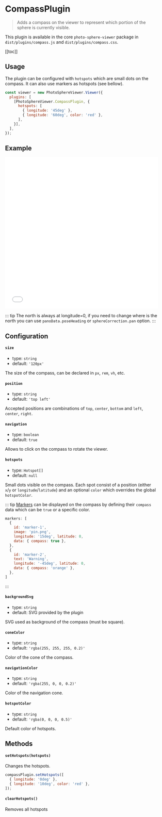 # CompassPlugin

<ApiButton page="PSV.plugins.CompassPlugin.html"/>

> Adds a compass on the viewer to represent which portion of the sphere is currently visible.

This plugin is available in the core `photo-sphere-viewer` package in `dist/plugins/compass.js` and `dist/plugins/compass.css`.

[[toc]]


## Usage

The plugin can be configured with `hotspots` which are small dots on the compass. It can also use markers as hotspots (see bellow).

```js
const viewer = new PhotoSphereViewer.Viewer({
  plugins: [
    [PhotoSphereViewer.CompassPlugin, {
      hotspots: [
        { longitude: '45deg' },
        { longitude: '60deg', color: 'red' },
      ],
    }],
  ],
});
```


## Example

<iframe style="width: 100%; height: 500px;" src="//jsfiddle.net/mistic100/efpdoak2/embedded/result,js/dark" allowfullscreen="allowfullscreen" frameborder="0"></iframe>

::: tip
The north is always at longitude=0, if you need to change where is the north you can use `panoData.poseHeading` or `sphereCorrection.pan` option.
:::


## Configuration

#### `size`
- type: `string`
- default: `'120px'`

The size of the compass, can be declared in `px`, `rem`, `vh`, etc.

#### `position`
- type: `string`
- default: `'top left'`

Accepted positions are combinations of `top`, `center`, `bottom` and `left`, `center`, `right`.

#### `navigation`
- type: `boolean`
- default: `true`

Allows to click on the compass to rotate the viewer.

#### `hotspots`
- type: `Hotspot[]`
- default: `null`

Small dots visible on the compass. Each spot consist of a position (either `x`/`y` or `longitude`/`latitude`) and an optional `color` which overrides the global `hotspotColor`.

::: tip
[Markers](plugin-markers.md) can be displayed on the compass by defining their `compass` data which can be `true` or a specific color.

```js
markers: [
  { 
    id: 'marker-1', 
    image: 'pin.png', 
    longitude: '15deg', latitude: 0, 
    data: { compass: true },
  },
  { 
    id: 'marker-2', 
    text: 'Warning', 
    longitude: '-45deg', latitude: 0, 
    data: { compass: 'orange' },
  },
]
```

:::

#### `backgroundSvg`
- type: `string`
- default: SVG provided by the plugin

SVG used as background of the compass (must be square).

#### `coneColor`
- type: `string`
- default: `'rgba(255, 255, 255, 0.2)'`

Color of the cone of the compass.

#### `navigationColor`
- type: `string`
- default: `'rgba(255, 0, 0, 0.2)'`

Color of the navigation cone.

#### `hotspotColor`
- type: `string`
- default: `'rgba(0, 0, 0, 0.5)'`

Default color of hotspots.


## Methods

#### `setHotspots(hotspots)`

Changes the hotspots.

```js
compassPlugin.setHotspots([
  { longitude: '0deg' },
  { longitude: '10deg', color: 'red' },
]);
```

#### `clearHotspots()`

Removes all hotspots
